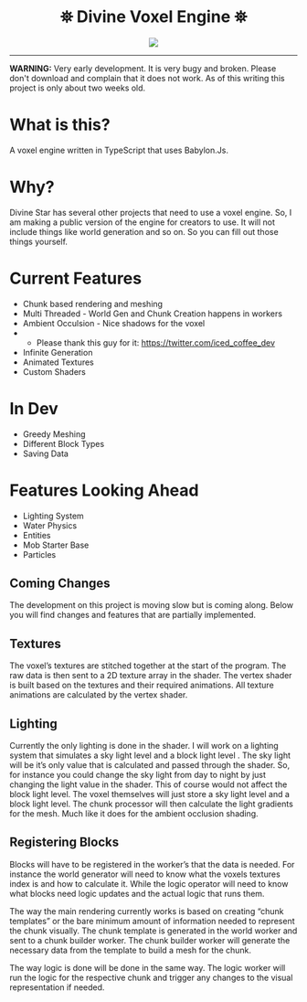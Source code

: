 <h1 align="center">
 ⛯ Divine Voxel Engine ⛯
</h1>
 
<p align="center">
<img src="https://divinestarapparel.com/wp-content/uploads/2021/02/logo-small.png"/>
</p>


---

__WARNING:__
Very early development. It is very bugy and broken. Please don't download and complain that
it does not work. As of this writing this project is only about two weeks old.

# What is this?

A voxel engine written in TypeScript that uses Babylon.Js. 

# Why?

Divine Star has several other projects that need to use a voxel engine. So, I am making a 
public version of the engine for creators to use. It will not include things like world 
generation and so on. So you can fill out those things yourself. 

# Current Features

- Chunk based rendering and meshing
- Multi Threaded - World Gen and Chunk Creation happens in workers
- Ambient Occulsion - Nice shadows for the voxel 
- - Please thank this guy for it: https://twitter.com/iced_coffee_dev
- Infinite Generation
- Animated Textures
- Custom Shaders

# In Dev

- Greedy Meshing
- Different Block Types
- Saving Data

# Features Looking Ahead 

- Lighting System 
- Water Physics
- Entities
- Mob Starter Base
- Particles 

## Coming Changes

The development on this project is moving slow but is coming along. Below you will find changes and features that are partially implemented. 

## Textures

The voxel’s textures are stitched together at the start of the program. The raw data is then sent to a 2D texture array in the shader. The vertex shader is built based on the textures and their required animations. All texture animations are calculated by the vertex shader. 

## Lighting

Currently the only lighting is done in the shader. I will work on a lighting system that simulates a sky light level and a block light level . The sky light will be it’s only value that is calculated and passed through the shader. So, for instance you could change the sky light from day to night by just changing the light value in the shader. This of course would not affect the block light level. 
The voxel themselves will just store a sky light level and a block light level. The chunk processor will then calculate the light gradients for the mesh. Much like it does for the ambient occlusion shading. 

## Registering Blocks

Blocks will have to be registered in the worker’s that the data is needed. For instance the world generator will need to know what the voxels textures index is and how to calculate it. While the logic operator will need to know what blocks need logic updates and the actual logic that runs them. 

The way the main rendering currently works is based on creating “chunk templates” or the bare minimum amount of information needed to represent the chunk visually. The chunk template is generated in the world worker and sent to a chunk builder worker. The chunk builder worker will generate the necessary data from the template to build a mesh for the chunk. 

The way logic is done will be done in the same way. The logic worker will run the logic for the respective chunk and trigger any changes to the visual representation if needed. 



